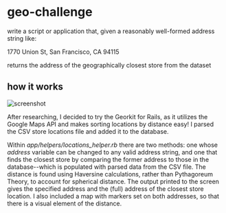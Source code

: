 # geo-challenge
write a script or application that, given a reasonably well-formed address string like:

1770 Union St, San Francisco, CA 94115

returns the address of the geographically closest store from the dataset


## how it works

![screenshot](https://i.imgsafe.org/fb53ac5e40.png)

After researching, I decided to try the Georkit for Rails, as it utilizes the Google Maps API and makes sorting locations by distance easy! 
I parsed the CSV store locations file and added it to the database.

Within *app/helpers/locations_helper.rb* there are two methods: 
one whose *address* variable can be changed to any valid address string, and one that finds the closest store by comparing the former address to those in the database--which is populated with parsed data from the CSV file.
The distance is found using Haversine calculations, rather than Pythagoreum Theory, to account for spherical distance. 
The output printed to the screen gives the specified address and the (full) address of the closest store location. 
I also included a map with markers set on both addresses, so that there is a visual element of the distance. 
